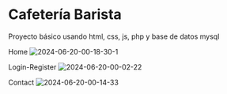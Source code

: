 # Cafetería Barista
Proyecto básico usando html, css, js, php y base de datos mysql


Home
![2024-06-20-00-18-30-_1_](https://github.com/Benji379/Barista/assets/108637204/5b599358-13e4-4ff3-90e4-e02834511c02)

Login-Register
![2024-06-20-00-02-22](https://github.com/Benji379/Barista/assets/108637204/1e82356a-3775-461e-982d-e864b55bb1fc)

Contact
![2024-06-20-00-14-33](https://github.com/Benji379/Barista/assets/108637204/84942acc-c7a6-48c6-a4b9-41f2ef40d8f7)
